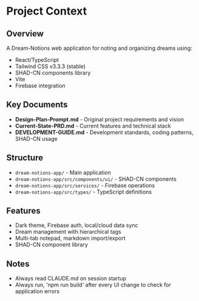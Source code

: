 # Project Context

## Overview
A Dream-Notions web application for noting and organizing dreams using:
- React/TypeScript 
- Tailwind CSS v3.3.3 (stable)
- SHAD-CN components library
- Vite
- Firebase integration


## Key Documents
- **Design-Plan-Prompt.md** - Original project requirements and vision
- **Current-State-PRD.md** - Current features and technical stack
- **DEVELOPMENT-GUIDE.md** - Development standards, coding patterns, SHAD-CN usage

## Structure
- `dream-notions-app/` - Main application
- `dream-notions-app/src/components/ui/` - SHAD-CN components
- `dream-notions-app/src/services/` - Firebase operations
- `dream-notions-app/src/types/` - TypeScript definitions

## Features
- Dark theme, Firebase auth, local/cloud data sync
- Dream management with hierarchical tags
- Multi-tab notepad, markdown import/export
- SHAD-CN component library

## Notes
- Always read CLAUDE.md on session startup
- Always run, 'npm run build' after every UI change to check for application errors